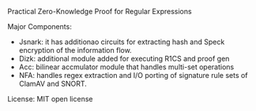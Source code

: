 Practical Zero-Knowledge Proof for Regular Expressions

Major Components:
* Jsnark: it has additionao circuits for extracting hash and
	Speck encryption of the information flow.
* Dizk: additional module added for executing R1CS and proof gen
* Acc: bilinear accmulator module that handles multi-set operations
* NFA: handles regex extraction and I/O porting of signature rule sets
	of ClamAV and SNORT.

License: MIT open license
